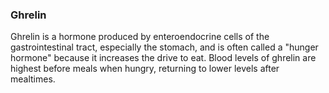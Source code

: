 ### Ghrelin
Ghrelin is a hormone produced by enteroendocrine cells of the gastrointestinal tract, especially the stomach, and is often called a "hunger hormone" because it increases the drive to eat. Blood levels of ghrelin are highest before meals when hungry, returning to lower levels after mealtimes.

